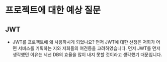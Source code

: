 # 프로젝트에 대한 예상 질문

## JWT

* JWT를 프로젝트에 왜 사용하시게 되었나요?
먼저 JWT에 대한 선정은 저희가 어떤 서비스를 기획하는 지와 저희들의 여견등을 고려하였습니다. 먼저 JWT를 먼저 생각했던 이유는 
세션 DB의 효율을 많이 내지 못할 것이라고 생각했기 때문입니다.
